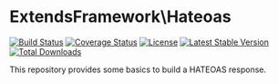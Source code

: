 # ExtendsFramework\Hateoas
[![Build Status](https://travis-ci.org/extendsframework/extends-hateoas.svg?branch=master)](https://travis-ci.org/extendsframework/extends-hateoas)
[![Coverage Status](https://coveralls.io/repos/github/extendsframework/extends-hateoas/badge.svg?branch=master)](https://coveralls.io/github/extendsframework/extends-hateoas?branch=master)
[![License](https://poser.pugx.org/extendsframework/extends-hateoas/license)](https://packagist.org/packages/extendsframework/extends-hateoas)
[![Latest Stable Version](https://poser.pugx.org/extendsframework/extends-hateoas/v/stable)](https://packagist.org/packages/extendsframework/extends-hateoas)
[![Total Downloads](https://poser.pugx.org/extendsframework/extends-hateoas/downloads)](https://packagist.org/packages/extendsframework/extends-hateoas)

This repository provides some basics to build a HATEOAS response.
